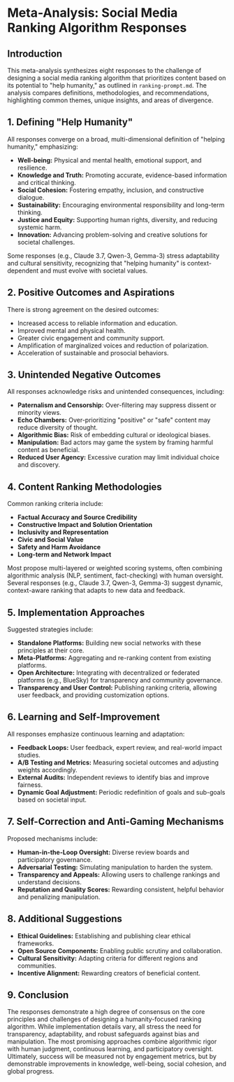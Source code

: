 # Meta-Analysis: Social Media Ranking Algorithm Responses

## Introduction
This meta-analysis synthesizes eight responses to the challenge of designing a social media ranking algorithm that prioritizes content based on its potential to "help humanity," as outlined in `ranking-prompt.md`. The analysis compares definitions, methodologies, and recommendations, highlighting common themes, unique insights, and areas of divergence.

## 1. Defining "Help Humanity"
All responses converge on a broad, multi-dimensional definition of "helping humanity," emphasizing:
- **Well-being:** Physical and mental health, emotional support, and resilience.
- **Knowledge and Truth:** Promoting accurate, evidence-based information and critical thinking.
- **Social Cohesion:** Fostering empathy, inclusion, and constructive dialogue.
- **Sustainability:** Encouraging environmental responsibility and long-term thinking.
- **Justice and Equity:** Supporting human rights, diversity, and reducing systemic harm.
- **Innovation:** Advancing problem-solving and creative solutions for societal challenges.

Some responses (e.g., Claude 3.7, Qwen-3, Gemma-3) stress adaptability and cultural sensitivity, recognizing that "helping humanity" is context-dependent and must evolve with societal values.

## 2. Positive Outcomes and Aspirations
There is strong agreement on the desired outcomes:
- Increased access to reliable information and education.
- Improved mental and physical health.
- Greater civic engagement and community support.
- Amplification of marginalized voices and reduction of polarization.
- Acceleration of sustainable and prosocial behaviors.

## 3. Unintended Negative Outcomes
All responses acknowledge risks and unintended consequences, including:
- **Paternalism and Censorship:** Over-filtering may suppress dissent or minority views.
- **Echo Chambers:** Over-prioritizing "positive" or "safe" content may reduce diversity of thought.
- **Algorithmic Bias:** Risk of embedding cultural or ideological biases.
- **Manipulation:** Bad actors may game the system by framing harmful content as beneficial.
- **Reduced User Agency:** Excessive curation may limit individual choice and discovery.

## 4. Content Ranking Methodologies
Common ranking criteria include:
- **Factual Accuracy and Source Credibility**
- **Constructive Impact and Solution Orientation**
- **Inclusivity and Representation**
- **Civic and Social Value**
- **Safety and Harm Avoidance**
- **Long-term and Network Impact**

Most propose multi-layered or weighted scoring systems, often combining algorithmic analysis (NLP, sentiment, fact-checking) with human oversight. Several responses (e.g., Claude 3.7, Qwen-3, Gemma-3) suggest dynamic, context-aware ranking that adapts to new data and feedback.

## 5. Implementation Approaches
Suggested strategies include:
- **Standalone Platforms:** Building new social networks with these principles at their core.
- **Meta-Platforms:** Aggregating and re-ranking content from existing platforms.
- **Open Architecture:** Integrating with decentralized or federated platforms (e.g., BlueSky) for transparency and community governance.
- **Transparency and User Control:** Publishing ranking criteria, allowing user feedback, and providing customization options.

## 6. Learning and Self-Improvement
All responses emphasize continuous learning and adaptation:
- **Feedback Loops:** User feedback, expert review, and real-world impact studies.
- **A/B Testing and Metrics:** Measuring societal outcomes and adjusting weights accordingly.
- **External Audits:** Independent reviews to identify bias and improve fairness.
- **Dynamic Goal Adjustment:** Periodic redefinition of goals and sub-goals based on societal input.

## 7. Self-Correction and Anti-Gaming Mechanisms
Proposed mechanisms include:
- **Human-in-the-Loop Oversight:** Diverse review boards and participatory governance.
- **Adversarial Testing:** Simulating manipulation to harden the system.
- **Transparency and Appeals:** Allowing users to challenge rankings and understand decisions.
- **Reputation and Quality Scores:** Rewarding consistent, helpful behavior and penalizing manipulation.

## 8. Additional Suggestions
- **Ethical Guidelines:** Establishing and publishing clear ethical frameworks.
- **Open Source Components:** Enabling public scrutiny and collaboration.
- **Cultural Sensitivity:** Adapting criteria for different regions and communities.
- **Incentive Alignment:** Rewarding creators of beneficial content.

## 9. Conclusion
The responses demonstrate a high degree of consensus on the core principles and challenges of designing a humanity-focused ranking algorithm. While implementation details vary, all stress the need for transparency, adaptability, and robust safeguards against bias and manipulation. The most promising approaches combine algorithmic rigor with human judgment, continuous learning, and participatory oversight. Ultimately, success will be measured not by engagement metrics, but by demonstrable improvements in knowledge, well-being, social cohesion, and global progress.
